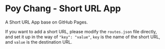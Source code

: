 # Poy Chang - Short URL App

A Short URL App base on GitHub Pages.

If you want to add a short URL, please modify the `routes.json` file directly, and set it up in the way of `"key": "value"`, `key` is the name of the short URL, and `value` is the destination URL.
